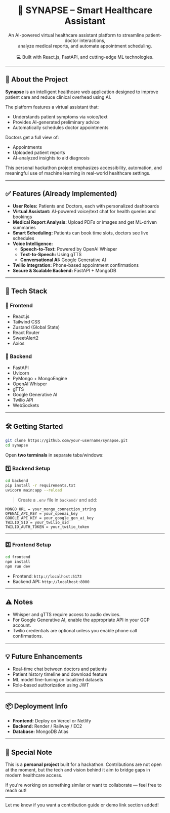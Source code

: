 <h1 align="center">🧠 SYNAPSE – Smart Healthcare Assistant</h1>

<p align="center">
An AI-powered virtual healthcare assistant platform to streamline patient-doctor interactions,<br>
analyze medical reports, and automate appointment scheduling.<br><br>
💻 Built with React.js, FastAPI, and cutting-edge ML technologies.
</p>

---

## 🚀 About the Project

**Synapse** is an intelligent healthcare web application designed to improve patient care and reduce clinical overhead using AI.

The platform features a virtual assistant that:
- Understands patient symptoms via voice/text
- Provides AI-generated preliminary advice
- Automatically schedules doctor appointments

Doctors get a full view of:
- Appointments
- Uploaded patient reports
- AI-analyzed insights to aid diagnosis

This personal hackathon project emphasizes accessibility, automation, and meaningful use of machine learning in real-world healthcare settings.

---

## ✅ Features (Already Implemented)

- **User Roles:** Patients and Doctors, each with personalized dashboards
- **Virtual Assistant:** AI-powered voice/text chat for health queries and bookings
- **Medical Report Analysis:** Upload PDFs or images and get ML-driven summaries
- **Smart Scheduling:** Patients can book time slots, doctors see live schedules
- **Voice Intelligence:**
  - **Speech-to-Text:** Powered by OpenAI Whisper
  - **Text-to-Speech:** Using gTTS
  - **Conversational AI:** Google Generative AI
- **Twilio Integration:** Phone-based appointment confirmations
- **Secure & Scalable Backend:** FastAPI + MongoDB

---

## 🧰 Tech Stack

### 🔹 Frontend
- React.js  
- Tailwind CSS  
- Zustand (Global State)  
- React Router  
- SweetAlert2  
- Axios  

### 🔸 Backend
- FastAPI  
- Uvicorn  
- PyMongo + MongoEngine  
- OpenAI Whisper  
- gTTS  
- Google Generative AI  
- Twilio API  
- WebSockets  

---

## 🛠️ Getting Started

```bash
git clone https://github.com/your-username/synapse.git
cd synapse
```

Open **two terminals** in separate tabs/windows:

### 1️⃣ Backend Setup

```bash
cd backend
pip install -r requirements.txt
uvicorn main:app --reload
```

> Create a `.env` file in `backend/` and add:
```
MONGO_URL = your_mongo_connection_string
OPENAI_API_KEY = your_openai_key
GOOGLE_API_KEY = your_google_gen_ai_key
TWILIO_SID = your_twilio_sid
TWILIO_AUTH_TOKEN = your_twilio_token
```

---

### 2️⃣ Frontend Setup

```bash
cd frontend
npm install
npm run dev
```

- Frontend: `http://localhost:5173`  
- Backend API: `http://localhost:8000`

---

## ⚠️ Notes

- Whisper and gTTS require access to audio devices.
- For Google Generative AI, enable the appropriate API in your GCP account.
- Twilio credentials are optional unless you enable phone call confirmations.

---

## 💡 Future Enhancements

- Real-time chat between doctors and patients  
- Patient history timeline and download feature  
- ML model fine-tuning on localized datasets  
- Role-based authorization using JWT  

---

## 📦 Deployment Info

- **Frontend:** Deploy on Vercel or Netlify  
- **Backend:** Render / Railway / EC2  
- **Database:** MongoDB Atlas  

---

## 🙌 Special Note

This is a **personal project** built for a hackathon. Contributions are not open at the moment, but the tech and vision behind it aim to bridge gaps in modern healthcare access.  

If you're working on something similar or want to collaborate — feel free to reach out!

---

Let me know if you want a contribution guide or demo link section added!
